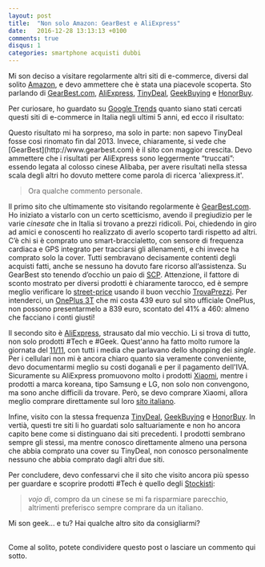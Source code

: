 ```yaml
---
layout: post
title:  "Non solo Amazon: GearBest e AliExpress"
date:   2016-12-28 13:13:13 +0100
comments: true
disqus: 1
categories: smartphone acquisti dubbi 
---
```


Mi son deciso a visitare regolarmente altri siti di e-commerce, diversi dal solito [Amazon](http://www.amazon.it), 
e devo ammettere che è stata una piacevole scoperta. Sto parlando di [GearBest.com](http://www.gearbest.com),
[AliExpress](http://it.aliexpress.com/), [TinyDeal](http://www.tinydeal.com), [GeekBuying](http://www.geekbuying.com/) 
e [HonorBuy](http://www.honorbuy.it/).

Per curiosare, ho guardato su [Google Trends](https://www.google.com/trends/) quanto siano stati cercati 
questi siti di e-commerce in Italia negli ultimi 5 anni, ed ecco il risultato:
<p>
<script type="text/javascript" src="https://ssl.gstatic.com/trends_nrtr/863_RC25/embed_loader.js"></script>
<script type="text/javascript">
trends.embed.renderExploreWidget("TIMESERIES", {"comparisonItem":[{"keyword":"gearbest","geo":"IT","time":"today 5-y"},{"keyword":"aliexpress.it","geo":"IT","time":"today 5-y"},{"keyword":"honorbuy","geo":"IT","time":"today 5-y"},{"keyword":"tinydeal","geo":"IT","time":"today 5-y"},{"keyword":"geekbuying","geo":"IT","time":"today 5-y"}],"category":0,"property":""}, {"exploreQuery":"geo=IT&q=gearbest,aliexpress.it,honorbuy,tinydeal,geekbuying","guestPath":"https://www.google.it:443/trends/embed/"});
</script>
</p>
Questo risultato mi ha sorpreso, ma solo in parte: non sapevo TinyDeal fosse cosi rinomato fin dal 2013. 
Invece, chiaramente, si vede che [GearBest](http://www.gearbest.com) è il sito con maggior crescita. 
Devo ammettere che i risultati per AliExpress sono leggermente “truccati”: essendo legata al colosso cinese Alibaba, 
per avere risultati nella stessa scala degli altri ho dovuto mettere come parola di ricerca 'aliexpress.it'.

> Ora qualche commento personale.

Il primo sito che ultimamente sto visitando regolarmente è [GearBest.com](http://www.gearbest.com). 
Ho iniziato a vistarlo con un certo scetticismo, avendo il pregiudizio per le varie *cinesate* 
che in Italia si trovano a prezzi ridicoli. Poi, chiedendo in giro ad amici e conoscenti ho realizzato di averlo scoperto tardi rispetto ad altri. 
C’è chi si è comprato uno smart-braccialetto, con sensore di frequenza cardiaca e GPS integrato per tracciarsi gli allenamenti, 
e chi invece ha comprato solo la cover. 
Tutti sembravano decisamente contenti degli acquisti fatti, anche se nessuno ha dovuto fare ricorso all’assistenza.
Su GearBest sto tenendo d’occhio un paio di [SCP](https://misongeek.github.io/smartphone/chinaphone/smartchinaphone/acquisti/dubbi/consigli/2016/12/26/mi-compro-lo-smart-china-phone.html). 
Attenzione, il fattore di sconto mostrato per diversi prodotti è chiaramente tarocco, 
ed è sempre meglio verificare lo [street-price](http://www.businessdictionary.com/definition/street-price.html) 
usando il buon vecchio [TrovaPrezzi]( http://www.trovaprezzi.it/). 
Per intenderci, un [OnePlus 3T](https://oneplus.net/it/) che mi costa 439 euro sul sito ufficiale OnePlus, 
non possono presentarmelo a 839 euro, scontato del 41% a 460: almeno che facciano i conti giusti!

Il secondo sito è [AliExpress](http://it.aliexpress.com/), strausato dal mio vecchio. 
Li si trova di tutto, non solo prodotti #Tech e #Geek. 
Quest'anno ha fatto molto rumore la giornata del [11/11](https://en.wikipedia.org/wiki/Singles'_Day), 
con tutti i media che parlavano dello shopping dei *single*. 
Per i cellulari non mi è ancora chiaro quanto sia veramente conveniente, 
devo documentarmi meglio su costi doganali e per il pagamento dell'IVA. 
Sicuramente su AliExpress promuovono molto i prodotti [Xiaomi](http://www.mi-italia.it/), mentre i prodotti a marca koreana, 
tipo Samsung e LG, non solo non convengono, ma sono anche difficili da trovare. 
Però, se devo comprare Xiaomi, allora meglio comprare direttamente sul loro [sito italiano](http://www.mi-italia.it/).

Infine, visito con la stessa frequenza [TinyDeal](http://www.tinydeal.com), [GeekBuying](http://www.geekbuying.com/) e [HonorBuy](http://www.honorbuy.it/). 
In vertià, questi tre siti li ho guardati solo saltuariamente e non ho ancora capito bene come si distinguano dai siti precedenti. 
I prodotti sembrano sempre gli stessi, ma mentre conosco direttamente almeno una persona che abbia comprato una cover su TinyDeal, 
non conosco personalmente nessuno che abbia comprato dagli altri due siti.

Per concludere, devo confessarvi che il sito che visito ancora più spesso per guardare e 
scoprire prodotti #Tech è quello degli [Stockisti](http://www.stockisti.com/): 

> *vojo dì*, compro da un cinese se mi fa risparmiare parecchio, altrimenti preferisco sempre comprare da un italiano.

Mi son geek... e tu? Hai qualche altro sito da consigliarmi?

<br>
Come al solito, potete condividere questo post o lasciare un commento qui sotto.  

